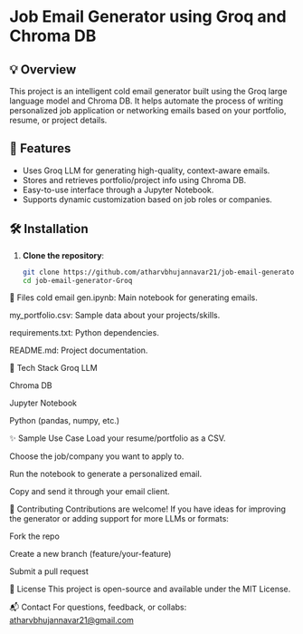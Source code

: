 # Job Email Generator using Groq and Chroma DB

## 💡 Overview

This project is an intelligent cold email generator built using the Groq large language model and Chroma DB. It helps automate the process of writing personalized job application or networking emails based on your portfolio, resume, or project details.

## 🚀 Features

- Uses Groq LLM for generating high-quality, context-aware emails.
- Stores and retrieves portfolio/project info using Chroma DB.
- Easy-to-use interface through a Jupyter Notebook.
- Supports dynamic customization based on job roles or companies.

## 🛠️ Installation

1. **Clone the repository**:
   ```bash
   git clone https://github.com/atharvbhujannavar21/job-email-generator-Groq.git
   cd job-email-generator-Groq

📁 Files
cold email gen.ipynb: Main notebook for generating emails.

my_portfolio.csv: Sample data about your projects/skills.

requirements.txt: Python dependencies.

README.md: Project documentation.

🧠 Tech Stack
Groq LLM

Chroma DB

Jupyter Notebook

Python (pandas, numpy, etc.)

✨ Sample Use Case
Load your resume/portfolio as a CSV.

Choose the job/company you want to apply to.

Run the notebook to generate a personalized email.

Copy and send it through your email client.

🤝 Contributing
Contributions are welcome! If you have ideas for improving the generator or adding support for more LLMs or formats:

Fork the repo

Create a new branch (feature/your-feature)

Submit a pull request

📜 License
This project is open-source and available under the MIT License.

📬 Contact
For questions, feedback, or collabs: atharvbhujannavar21@gmail.com


